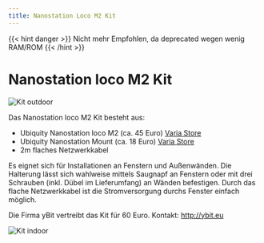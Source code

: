 ```yaml
---
title: Nanostation Loco M2 Kit
---
```


{{< hint danger >}}
Nicht mehr Empfohlen, da deprecated wegen wenig RAM/ROM 
{{< /hint >}}

# Nanostation loco M2 Kit

![Kit outdoor](/nslm2kit.jpg)

Das Nanostation loco M2 Kit besteht aus:

 * Ubiquity Nanostation loco M2 (ca. 45 Euro) [Varia Store](http://varia-store.com/Antennen/Antennen-2-4-2-5GHz/Panel-Aussenbereich-2-4-2-5GHz/NanoStation-Loco-M2-LOCOM2-AirMax-2-4GHz-CPE-UBNT::1113.html)
 * Ubiquity Nanostation Mount (ca. 18 Euro) [Varia Store](http://varia-store.com/Zubehoer/Befestigungen/NanoStation-Mount-NS-WM-UBNT-fuer-Fenster-und-Wandhalterung::865.html)
 * 2m flaches Netzwerkkabel

Es eignet sich für Installationen an Fenstern und Außenwänden. Die Halterung
lässt sich wahlweise mittels Saugnapf an Fenstern oder mit drei Schrauben
(inkl. Dübel im Lieferumfang) an Wänden befestigen. Durch das flache
Netzwerkkabel ist die Stromversorgung durchs Fenster einfach möglich.

Die Firma yBit vertreibt das Kit für 60 Euro. Kontakt: http://ybit.eu

![Kit indoor](/nslm2kit-innen.jpg)
